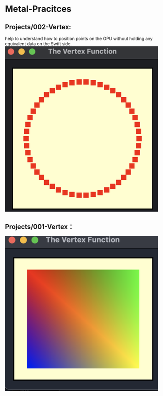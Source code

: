 # Metal-Pracitces

## Projects/002-Vertex:
help to understand how to position points on the GPU without holding any equivalent data on the Swift side.
![image](https://github.com/chansonyan/Metal-Pracitces/blob/main/Images/002-Vertex/metal2.png)


## Projects/001-Vertex：
![image](https://github.com/chansonyan/Metal-Pracitces/blob/main/Images/001-Vertex/The%20Vertex%20Function.png)
